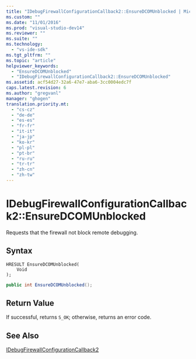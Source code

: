 ```yaml
---
title: "IDebugFirewallConfigurationCallback2::EnsureDCOMUnblocked | Microsoft Docs"
ms.custom: ""
ms.date: "11/01/2016"
ms.prod: "visual-studio-dev14"
ms.reviewer: ""
ms.suite: ""
ms.technology: 
  - "vs-ide-sdk"
ms.tgt_pltfrm: ""
ms.topic: "article"
helpviewer_keywords: 
  - "EnsureDCOMUnblocked"
  - "IDebugFirewallConfigurationCallback2::EnsureDCOMUnblocked"
ms.assetid: acf54d27-32a6-47e7-aba6-3cc0004edc7f
caps.latest.revision: 6
ms.author: "gregvanl"
manager: "ghogen"
translation.priority.mt: 
  - "cs-cz"
  - "de-de"
  - "es-es"
  - "fr-fr"
  - "it-it"
  - "ja-jp"
  - "ko-kr"
  - "pl-pl"
  - "pt-br"
  - "ru-ru"
  - "tr-tr"
  - "zh-cn"
  - "zh-tw"
---
```

# IDebugFirewallConfigurationCallback2::EnsureDCOMUnblocked
Requests that the firewall not block remote debugging.  
  
## Syntax  
  
```cpp#  
HRESULT EnsureDCOMUnblocked(   
    Void  
);  
```  
  
```c#  
public int EnsureDCOMUnblocked();  
```  
  
## Return Value  
 If successful, returns `S_OK`; otherwise, returns an error code.  
  
## See Also  
 [IDebugFirewallConfigurationCallback2](../../../extensibility/debugger/reference/idebugfirewallconfigurationcallback2.md)